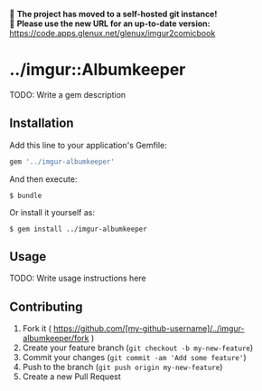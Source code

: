 :rotating_light: **The project has moved to a self-hosted git instance!**<br/>
:rotating_light: **Please use the new URL for an up-to-date version:** https://code.apps.glenux.net/glenux/imgur2comicbook

# ../imgur::Albumkeeper

TODO: Write a gem description

## Installation

Add this line to your application's Gemfile:

```ruby
gem '../imgur-albumkeeper'
```

And then execute:

    $ bundle

Or install it yourself as:

    $ gem install ../imgur-albumkeeper

## Usage

TODO: Write usage instructions here

## Contributing

1. Fork it ( https://github.com/[my-github-username]/../imgur-albumkeeper/fork )
2. Create your feature branch (`git checkout -b my-new-feature`)
3. Commit your changes (`git commit -am 'Add some feature'`)
4. Push to the branch (`git push origin my-new-feature`)
5. Create a new Pull Request
